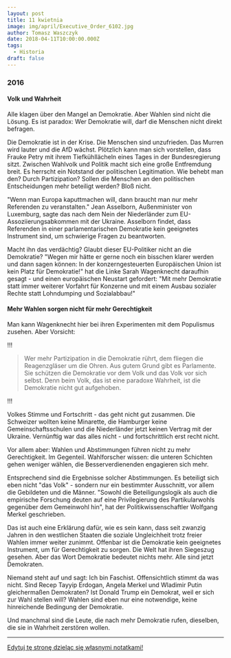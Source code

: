 ```yaml
---
layout: post
title: 11 kwietnia
image: img/april/Executive_Order_6102.jpg
author: Tomasz Waszczyk
date: 2018-04-11T10:00:00.000Z
tags:
  - Historia
draft: false
---
```


### 2016

#### Volk und Wahrheit

Alle klagen über den Mangel an Demokratie. Aber Wahlen sind nicht die Lösung. Es ist paradox: Wer Demokratie will, darf die Menschen nicht direkt befragen.

Die Demokratie ist in der Krise. Die Menschen sind unzufrieden. Das Murren wird lauter und die AfD wächst. Plötzlich kann man sich vorstellen, dass Frauke Petry mit ihrem Tiefkühllächeln eines Tages in der Bundesregierung sitzt. Zwischen Wahlvolk und Politik macht sich eine große Entfremdung breit. Es herrscht ein Notstand der politischen Legitimation. Wie behebt man den? Durch Partizipation? Sollen die Menschen an den politischen Entscheidungen mehr beteiligt werden? Bloß nicht.

"Wenn man Europa kaputtmachen will, dann braucht man nur mehr Referenden zu veranstalten." Jean Asselborn, Außenminister von Luxemburg, sagte das nach dem Nein der Niederländer zum EU-Assoziierungsabkommen mit der Ukraine. Asselborn findet, dass Referenden in einer parlamentarischen Demokratie kein geeignetes Instrument sind, um schwierige Fragen zu beantworten.

Macht ihn das verdächtig? Glaubt dieser EU-Politiker nicht an die Demokratie? "Wegen mir hätte er gerne noch ein bisschen klarer werden und dann sagen können: In der konzerngesteuerten Europäischen Union ist kein Platz für Demokratie!" hat die Linke Sarah Wagenknecht daraufhin gesagt - und einen europäischen Neustart gefordert: "Mit mehr Demokratie statt immer weiterer Vorfahrt für Konzerne und mit einem Ausbau sozialer Rechte statt Lohndumping und Sozialabbau!"

#### Mehr Wahlen sorgen nicht für mehr Gerechtigkeit

Man kann Wagenknecht hier bei ihren Experimenten mit dem Populismus zusehen. Aber Vorsicht: 

!!!

> Wer mehr Partizipation in die Demokratie rührt, dem fliegen die Reagenzgläser um die Ohren. Aus gutem Grund gibt es Parlamente. Sie schützen die Demokratie vor dem Volk und das Volk vor sich selbst. Denn beim Volk, das ist eine paradoxe Wahrheit, ist die Demokratie nicht gut aufgehoben.

!!!

Volkes Stimme und Fortschritt - das geht nicht gut zusammen. Die Schweizer wollten keine Minarette, die Hamburger keine Gemeinschaftsschulen und die Niederländer jetzt keinen Vertrag mit der Ukraine. Vernünftig war das alles nicht - und fortschrittlich erst recht nicht.

Vor allem aber: Wahlen und Abstimmungen führen nicht zu mehr Gerechtigkeit. Im Gegenteil. Wahlforscher wissen: die unteren Schichten gehen weniger wählen, die Besserverdienenden engagieren sich mehr.

Entsprechend sind die Ergebnisse solcher Abstimmungen. Es beteiligt sich eben nicht "das Volk" - sondern nur ein bestimmter Ausschnitt, vor allem die Gebildeten und die Männer. "Sowohl die Beteiligungslogik als auch die empirische Forschung deuten auf eine Privilegierung des Partikularwohls gegenüber dem Gemeinwohl hin", hat der Politikwissenschaftler Wolfgang Merkel geschrieben.

Das ist auch eine Erklärung dafür, wie es sein kann, dass seit zwanzig Jahren in den westlichen Staaten die soziale Ungleichheit trotz freier Wahlen immer weiter zunimmt. Offenbar ist die Demokratie kein geeignetes Instrument, um für Gerechtigkeit zu sorgen. Die Welt hat ihren Siegeszug gesehen. Aber das Wort Demokratie bedeutet nichts mehr. Alle sind jetzt Demokraten.

Niemand steht auf und sagt: Ich bin Faschist. Offensichtlich stimmt da was nicht. Sind Recep Tayyip Erdogan, Angela Merkel und Wladimir Putin gleichermaßen Demokraten? Ist Donald Trump ein Demokrat, weil er sich zur Wahl stellen will? Wahlen sind eben nur eine notwendige, keine hinreichende Bedingung der Demokratie.

Und manchmal sind die Leute, die nach mehr Demokratie rufen, dieselben, die sie in Wahrheit zerstören wollen. 

---

<a href="https://github.com/TomaszWaszczyk/historia.waszczyk.com/edit/master/src/content/april-11.md" target="_blank">Edytuj tę stronę dzieląc się własnymi notatkami!</a>
